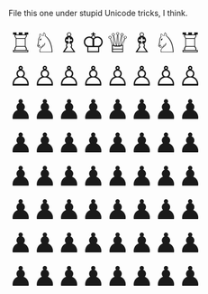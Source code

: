 <!--
.. title: OMG!  Zerg Rush!
.. date: 2010-08-11 14:34:51
.. author: Blake Winton
.. tags: twitter, posterity
-->

<p>File this one under stupid Unicode tricks, I think.</p>
<font size="20px">
♖♘♗♔♕♗♘♖<br/>
♙♙♙♙♙♙♙♙<br/>
♟♟♟♟♟♟♟♟<br/>
♟♟♟♟♟♟♟♟<br/>
♟♟♟♟♟♟♟♟<br/>
♟♟♟♟♟♟♟♟<br/>
♟♟♟♟♟♟♟♟<br/>
♟♟♟♟♟♟♟♟<br/>
</font>

